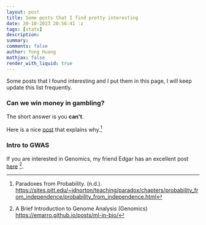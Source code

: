 ```yaml
---
layout: post
title: Some posts that I find pretty interesting
date: 20-10-2023 20:56:41 :z
tags: [stats]
description:
summary:
comments: false
author: Yong Huang
mathjax: false
render_with_liquid: true
---
```


Some posts that I found interesting and I put them in this page, I will keep update this list frequently.

### Can we win money in gambling? 

The short answer is you **can't**. 

Here is a nice [post](https://sites.pitt.edu/~jdnorton/teaching/paradox/chapters/probability_from_independence/probability_from_independence.html) that explains why.[^fn1]

### Intro to GWAS

If you are interested in Genomics, my friend Edgar has an excellent post [here](https://emarro.github.io/posts/ml-in-bio/) [^fn2].




[^fn1]: Paradoxes from Probability. (n.d.). https://sites.pitt.edu/~jdnorton/teaching/paradox/chapters/probability_from_independence/probability_from_independence.html

[^fn2]: A Brief Introduction to Genome Analysis (Genomics) https://emarro.github.io/posts/ml-in-bio/ 





